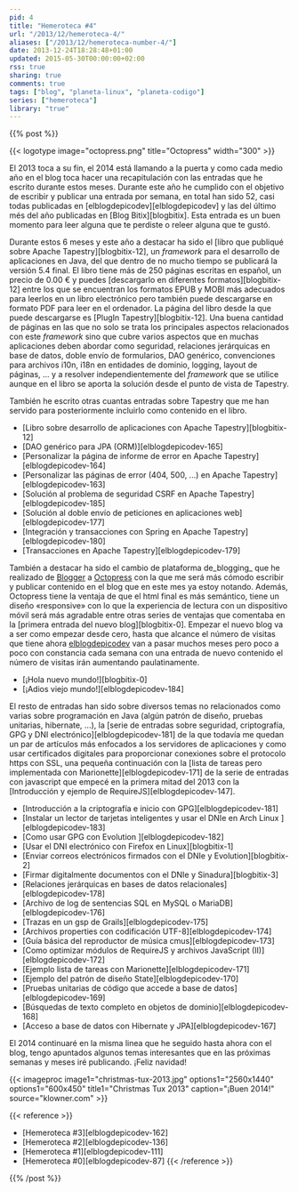 ```yaml
---
pid: 4
title: "Hemeroteca #4"
url: "/2013/12/hemeroteca-4/"
aliases: ["/2013/12/hemeroteca-number-4/"]
date: 2013-12-24T18:28:48+01:00
updated: 2015-05-30T00:00:00+02:00
rss: true
sharing: true
comments: true
tags: ["blog", "planeta-linux", "planeta-codigo"]
series: ["hemeroteca"]
library: "true"
---
```


{{% post %}}

{{< logotype image="octopress.png" title="Octopress" width="300" >}}

El 2013 toca a su fin, el 2014 está llamando a la puerta y como cada medio año en el blog toca hacer una recapitulación con las entradas que he escrito durante estos meses. Durante este año he cumplido con el objetivo de escribir y publicar una entrada por semana, en total han sido 52, casi todas publicadas en [elblogdepicodev][elblogdepicodev] y las del último més del año publicadas en [Blog Bitix][blogbitix]. Esta entrada es un buen momento para leer alguna que te perdiste o releer alguna que te gustó.

Durante estos 6 meses y este año a destacar ha sido el [libro que publiqué sobre Apache Tapestry][blogbitix-12], un _framework_ para el desarrollo de aplicaciones en Java, del que dentro de no mucho tiempo se publicará la versión 5.4 final. El libro tiene más de 250 páginas escritas en español, un precio de 0.00 € y puedes [descargarlo en diferentes formatos][blogbitix-12] entre los que se encuentran los formatos EPUB y MOBI más adecuados para leerlos en un libro electrónico pero también puede descargarse en formato PDF para leer en el ordenador. La página del libro desde la que puede descargarse es [PlugIn Tapestry][blogbitix-12]. Una buena cantidad de páginas en las que no solo se trata los principales aspectos relacionados con este _framework_ sino que cubre varios aspectos que en muchas aplicaciones deben abordar como seguridad, relaciones jerárquicas en base de datos, doble envío de formularios, DAO genérico, convenciones para archivos i10n, i18n en entidades de dominio, logging, layout de páginas, ...  y a resolver independientemente del _framework_ que se utilice aunque en el libro se aporta la solución desde el punto de vista de Tapestry.

También he escrito otras cuantas entradas sobre Tapestry que me han servido para posteriormente incluirlo como contenido en el libro.

* [Libro sobre desarrollo de aplicaciones con Apache Tapestry][blogbitix-12]
* [DAO genérico para JPA (ORM)][elblogdepicodev-165]
* [Personalizar la página de informe de error en Apache Tapestry][elblogdepicodev-164]
* [Personalizar las páginas de error (404, 500, ...) en Apache Tapestry][elblogdepicodev-163]
* [Solución al problema de seguridad CSRF en Apache Tapestry][elblogdepicodev-185]
* [Solución al doble envío de peticiones en aplicaciones web][elblogdepicodev-177]
* [Integración y transacciones con Spring en Apache Tapestry][elblogdepicodev-180]
* [Transacciones en Apache Tapestry][elblogdepicodev-179]

También a destacar ha sido el cambio de plataforma de_blogging_ que he realizado de [Blogger](http://www.blogger.com) a [Octopress](http://octopress.org/) con la que me será más cómodo escribir y publicar contenido en el blog que en este mes ya estoy notando. Además, Octopress tiene la ventaja de que el html final es más semántico, tiene un diseño «responsive» con lo que la experiencia de lectura con un dispositivo móvil será más agradable entre otras series de ventajas que comentaba en la [primera entrada del nuevo blog][blogbitix-0]. Empezar el nuevo blog va a ser como empezar desde cero, hasta que alcance el número de visitas que tiene ahora [elblogdepicodev](https://elblogdepicodev.blogspot.com.es) van a pasar muchos meses pero poco a poco con constancia cada semana con una entrada de nuevo contenido el número de visitas irán aumentando paulatinamente.

* [¡Hola nuevo mundo!][blogbitix-0]
* [¡Adios viejo mundo!][elblogdepicodev-184]

El resto de entradas han sido sobre diversos temas no relacionados como varias sobre programación en Java (algún patrón de diseño, pruebas unitarias, hibernate, ...), la [serie de entradas sobre seguridad, criptografía, GPG y DNI electrónico][elblogdepicodev-181] de la que todavía me quedan un par de artículos más enfocados a los servidores de aplicaciones y como usar certificados digitales para proporcionar conexiones sobre el protocolo https con SSL, una pequeña continuación con la [lista de tareas pero implementada con Marionette][elblogdepicodev-171] de la serie de entradas con javascript que empecé en la primera mitad del 2013 con la [Introducción y ejemplo de RequireJS][elblogdepicodev-147].

* [Introducción a la criptografía e inicio con GPG][elblogdepicodev-181]
* [Instalar un lector de tarjetas inteligentes y usar el DNIe en Arch Linux ][elblogdepicodev-183]
* [Como usar GPG con Evolution ][elblogdepicodev-182]
* [Usar el DNI electrónico con Firefox en Linux][blogbitix-1]
* [Enviar correos electrónicos firmados con el DNIe y Evolution][blogbitix-2]
* [Firmar digitalmente documentos con el DNIe y Sinadura][blogbitix-3]
* [Relaciones jerárquicas en bases de datos relacionales][elblogdepicodev-178]
* [Archivo de log de sentencias SQL en MySQL o MariaDB][elblogdepicodev-176]
* [Trazas en un gsp de Grails][elblogdepicodev-175]
* [Archivos properties con codificación UTF-8][elblogdepicodev-174]
* [Guía básica del reproductor de música cmus][elblogdepicodev-173]
* [Como optimizar módulos de RequireJS y archivos JavaScript (II)][elblogdepicodev-172]
* [Ejemplo lista de tareas con Marionette][elblogdepicodev-171]
* [Ejemplo del patrón de diseño State][elblogdepicodev-170]
* [Pruebas unitarias de código que accede a base de datos][elblogdepicodev-169]
* [Búsquedas de texto completo en objetos de dominio][elblogdepicodev-168]
* [Acceso a base de datos con Hibernate y JPA][elblogdepicodev-167]

El 2014 continuaré en la misma linea que he seguido hasta ahora con el blog, tengo apuntados algunos temas interesantes que en las próximas semanas y meses iré publicando. ¡Feliz navidad!

<div class="media">
    {{< imageproc
        image1="christmas-tux-2013.jpg" options1="2560x1440" options1="600x450" title1="Christmas Tux 2013"
        caption="¡Buen 2014!" source="klowner.com" >}}
</div>

{{< reference >}}
* [Hemeroteca #3][elblogdepicodev-162]
* [Hemeroteca #2][elblogdepicodev-136]
* [Hemeroteca #1][elblogdepicodev-111]
* [Hemeroteca #0][elblogdepicodev-87]
{{< /reference >}}

{{% /post %}}
